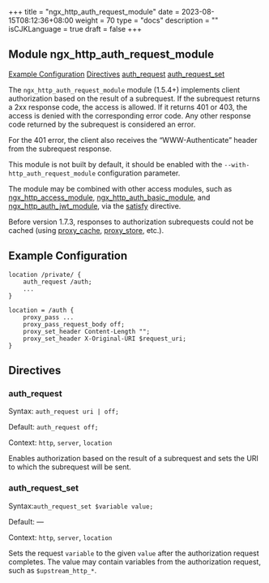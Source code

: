 +++
title = "ngx_http_auth_request_module"
date = 2023-08-15T08:12:36+08:00
weight = 70
type = "docs"
description = ""
isCJKLanguage = true
draft = false
+++

## Module ngx_http_auth_request_module

[Example Configuration](https://nginx.org/en/docs/http/ngx_http_auth_request_module.html#example) [Directives](https://nginx.org/en/docs/http/ngx_http_auth_request_module.html#directives)    [auth_request](https://nginx.org/en/docs/http/ngx_http_auth_request_module.html#auth_request)    [auth_request_set](https://nginx.org/en/docs/http/ngx_http_auth_request_module.html#auth_request_set) 



The `ngx_http_auth_request_module` module (1.5.4+) implements client authorization based on the result of a subrequest. If the subrequest returns a 2xx response code, the access is allowed. If it returns 401 or 403, the access is denied with the corresponding error code. Any other response code returned by the subrequest is considered an error.

For the 401 error, the client also receives the “WWW-Authenticate” header from the subrequest response.

This module is not built by default, it should be enabled with the `--with-http_auth_request_module` configuration parameter.

The module may be combined with other access modules, such as [ngx_http_access_module](../ngx_http_access_module), [ngx_http_auth_basic_module](../ngx_http_auth_basic_module), and [ngx_http_auth_jwt_module](../ngx_http_auth_jwt_module), via the [satisfy](https://nginx.org/en/docs/http/ngx_http_core_module.html#satisfy) directive.

Before version 1.7.3, responses to authorization subrequests could not be cached (using [proxy_cache](https://nginx.org/en/docs/http/ngx_http_proxy_module.html#proxy_cache), [proxy_store](https://nginx.org/en/docs/http/ngx_http_proxy_module.html#proxy_store), etc.).





## Example Configuration



```
location /private/ {
    auth_request /auth;
    ...
}

location = /auth {
    proxy_pass ...
    proxy_pass_request_body off;
    proxy_set_header Content-Length "";
    proxy_set_header X-Original-URI $request_uri;
}
```





## Directives



### auth_request

  Syntax:  `auth_request uri | off;`

  Default: `auth_request off;`

  Context: `http`, `server`, `location`


Enables authorization based on the result of a subrequest and sets the URI to which the subrequest will be sent.



### auth_request_set

  Syntax:`auth_request_set $variable value;`

  Default: —

  Context: `http`, `server`, `location`


Sets the request `variable` to the given `value` after the authorization request completes. The value may contain variables from the authorization request, such as `$upstream_http_*`.